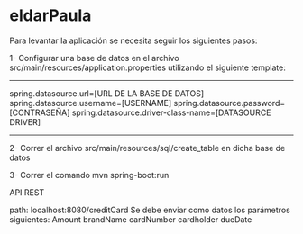 # eldarPaula
 Para levantar la aplicación se necesita seguir los siguientes pasos:
 
1- Configurar una base de datos en el archivo src/main/resources/application.properties utilizando el siguiente template:

*****************************************************************
spring.datasource.url=[URL DE LA BASE DE DATOS]
spring.datasource.username=[USERNAME]
spring.datasource.password=[CONTRASEÑA]
spring.datasource.driver-class-name=[DATASOURCE DRIVER]
******************************************************************

2- Correr el archivo src/main/resources/sql/create_table en dicha base de datos

3- Correr el comando mvn spring-boot:run

API REST

path: localhost:8080/creditCard
Se debe enviar como datos los parámetros siguientes:
Amount
brandName
cardNumber
cardholder
dueDate

